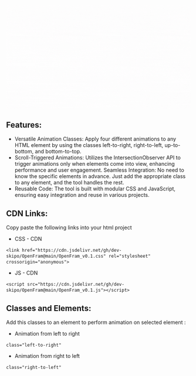 ![Header](./p2.gif)

## Features:

- Versatile Animation Classes: Apply four different animations to any HTML element by using the classes left-to-right, right-to-left, up-to-bottom, and bottom-to-top.
- Scroll-Triggered Animations: Utilizes the IntersectionObserver API to trigger animations only when elements come into view, enhancing performance and user engagement.
Seamless Integration: No need to know the specific elements in advance. Just add the appropriate class to any element, and the tool handles the rest.
- Reusable Code: The tool is built with modular CSS and JavaScript, ensuring easy integration and reuse in various projects.


## CDN Links:
Copy paste the following links into your html project
- CSS - CDN
`````
<link href="https://cdn.jsdelivr.net/gh/dev-skipo/OpenFram@main/OpenFram_v0.1.css" rel="stylesheet" crossorigin="anonymous">
`````
- JS - CDN
`````
<script src="https://cdn.jsdelivr.net/gh/dev-skipo/OpenFram@main/OpenFram_v0.1.js"></script>
`````


## Classes and Elements:

Add this classes to an element to perform animation on selected element :

- Animation from left to right
`````
class="left-to-right"
`````
- Animation from right to left
`````
class="right-to-left"
`````



